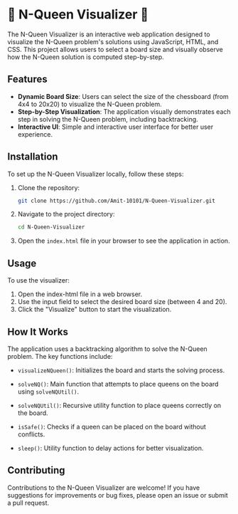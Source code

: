 # 👑 N-Queen Visualizer 👑

The N-Queen Visualizer is an interactive web application designed to visualize the N-Queen problem's solutions using JavaScript, HTML, and CSS. This project allows users to select a board size and visually observe how the N-Queen solution is computed step-by-step.

## Features

-   **Dynamic Board Size**: Users can select the size of the chessboard (from 4x4 to 20x20) to visualize the N-Queen problem.
-   **Step-by-Step Visualization**: The application visually demonstrates each step in solving the N-Queen problem, including backtracking.
-   **Interactive UI**: Simple and interactive user interface for better user experience.

## Installation

To set up the N-Queen Visualizer locally, follow these steps:

1. Clone the repository:

    ```bash
    git clone https://github.com/Amit-10101/N-Queen-Visualizer.git
    ```

2. Navigate to the project directory:

    ```bash
    cd N-Queen-Visualizer
    ```

3. Open the `index.html` file in your browser to see the application in action.

## Usage

To use the visualizer:

1. Open the index-html file in a web browser.
2. Use the input field to select the desired board size (between 4 and 20).
3. Click the "Visualize" button to start the visualization.

## How It Works

The application uses a backtracking algorithm to solve the N-Queen problem. The key functions include:

-   `visualizeNQueen()`: Initializes the board and starts the solving process.

-   `solveNQ()`: Main function that attempts to place queens on the board using `solveNQUtil()`.

-   `solveNQUtil()`: Recursive utility function to place queens correctly on the board.

-   `isSafe()`: Checks if a queen can be placed on the board without conflicts.

-   `sleep()`: Utility function to delay actions for better visualization.

## Contributing

Contributions to the N-Queen Visualizer are welcome! If you have suggestions for
improvements or bug fixes, please open an issue or submit a pull request.
